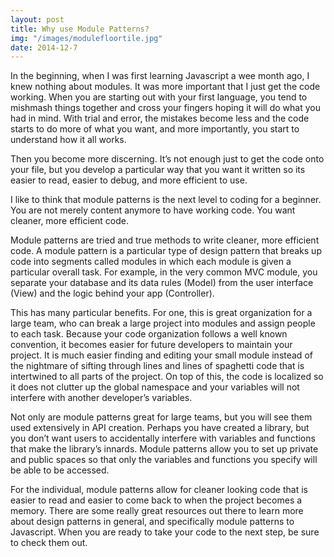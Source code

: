 ```yaml
---
layout: post
title: Why use Module Patterns?
img: "/images/modulefloortile.jpg"
date: 2014-12-7
---
```

In the beginning, when I was first learning Javascript a wee month ago, I knew nothing about modules. It was more important that I just get the code working. When you are starting out with your first language, you tend to mishmash things together and cross your fingers hoping it will do what you had in mind. With trial and error, the mistakes become less and the code starts to do more of what you want, and more importantly, you start to understand how it all works.

Then you become more discerning. It’s not enough just to get the code onto your file, but you develop a particular way that you want it written so its easier to read, easier to debug, and more efficient to use.

I like to think that module patterns is the next level to coding for a beginner. You are not merely content anymore to have working code. You want cleaner, more efficient code.

Module patterns are tried and true methods to write cleaner, more efficient code. A module pattern is a particular type of design pattern that breaks up code into segments called modules in which each module is given a particular overall task. For example, in the very common MVC module, you separate your database and its data rules (Model) from the user interface (View) and the logic behind your app (Controller).

This has many particular benefits. For one, this is great organization for a large team, who can break a large project into modules and assign people to each task. Because your code organization follows a well known convention, it becomes easier for future developers to maintain your project. It is much easier finding and editing your small module instead of the nightmare of sifting through lines and lines of spaghetti code that is intertwined to all parts of the project. On top of this, the code is localized so it does not clutter up the global namespace and your variables will not interfere with another developer’s variables.

Not only are module patterns great for large teams, but you will see them used extensively in API creation. Perhaps you have created a library, but you don’t want users to accidentally interfere with variables and functions that make the library’s innards. Module patterns allow you to set up private and public spaces so that only the variables and functions you specify will be able to be accessed.

For the individual, module patterns allow for cleaner looking code that is easier to read and easier to come back to when the project becomes a memory. There are some really great resources out there to learn more about design patterns in general, and specifically module patterns to Javascript. When you are ready to take your code to the next step, be sure to check them out.

<!---image provided by Alvi-Man at
 http://www.morguefile.com/archive/display/630598 --->
